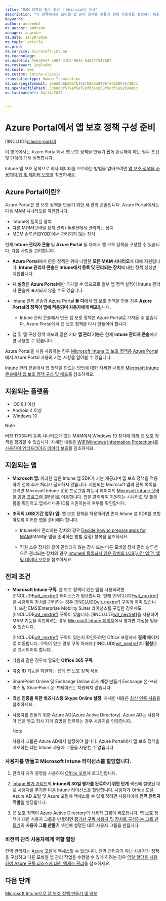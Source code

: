 ```yaml
---
title: "MAM 정책의 필수 조건 | Microsoft 문서"
description: "이 항목에서는 모바일 앱 관리 정책을 만들기 전에 사용자를 설정하기 위한 필수 구성 요소에 대해 설명합니다."
keywords: 
author: andredm7
ms.author: andredm
manager: angrobe
ms.date: 11/29/2016
ms.topic: article
ms.prod: 
ms.service: microsoft-intune
ms.technology: 
ms.assetid: 7e6a85e7-e007-41b6-9034-64d77f547b87
ms.reviewer: joglocke
ms.suite: ems
ms.custom: intune-classic
translationtype: Human Translation
ms.sourcegitcommit: ab6d9b6b296fb4e1fb0aaa9496fede28976728dc
ms.openlocfilehash: 53b86bf579af6af29fd36ce58f9cdf1e92b98abc
ms.lasthandoff: 04/14/2017


---
```


# <a name="get-ready-to-configure-app-protection-policies-in-the-azure-portal"></a>Azure Portal에서 앱 보호 정책 구성 준비

[!INCLUDE[classic-portal](../includes/classic-portal.md)]

이 항목에서는 Azure Portal에서 앱 보호 정책을 만들기 **전**에 완료해야 하는 필수 조건 및 단계에 대해 설명합니다.

Intune 앱 보호 정책으로 회사 데이터를 보호하는 방법을 알아보려면 [앱 보호 정책을 사용하여 앱 및 데이터 보호](protect-apps-and-data-with-microsoft-intune.md)를 참조하세요.

## <a name="what-is-the-azure-portal"></a>Azure Portal이란?

Azure Portal은 앱 보호 정책을 만들기 위한 새 관리 콘솔입니다. Azure Portal에서는 다음 MAM 시나리오를 지원합니다.
- Intune에 등록된 장치
- 다른 MDM(모바일 장치 관리) 솔루션에서 관리되는 장치
- MDM 솔루션(BYOD)에서 관리되지 않는 장치

현재 **Intune 관리자 콘솔** 및 **Azure Portal** 둘 다에서 앱 보호 정책을 구성할 수 있습니다.  다음 사항을 고려합니다.

* **Azure Portal**에서 만든 정책은 위에 나열된 **모든 MAM 시나리오**에 대해 지원됩니다. **Intune 관리자 콘솔**은 **Intune에서 등록 및 관리되는 장치**에 대한 정책 생성만 지원합니다.

* **새 설정**은 **Azure Portal**에만 추가할 수 있으므로 일부 앱 정책 설정이 Intune 관리자 콘솔에 표시되지 않을 수도 있습니다.

* Intune 관리 콘솔과 Azure Portal **둘 다**에서 앱 보호 정책을 만들 경우 **Azure Portal의 정책이 앱에 적용되며 사용자에게 배포**됩니다.
    * Intune 관리 콘솔에서 만든 앱 보호 정책은 Azure Portal로 가져올 수 없습니다.  Azure Portal에서 앱 보호 정책을 다시 만들어야 합니다.


* 앱 및 앱 구성 정책 배포와 같은 기타 **앱 관리 기능**은 현재 **Intune 관리자 콘솔**에서만 사용할 수 있습니다.


Azure Portal을 처음 사용하는 경우 [Microsoft Intune 앱 보호 정책용 Azure Portal](azure-portal-for-microsoft-intune-mam-policies.md)에서 Azure Portal 사용의 기본 사항을 알아볼 수 있습니다.

Intune 관리 콘솔에서 앱 정책을 만드는 방법에 대한 자세한 내용은 [Microsoft Intune 콘솔에서 앱 보호 정책 구성 및 배포](configure-and-deploy-mobile-application-management-policies-in-the-microsoft-intune-console.md)를 참조하세요.


##  <a name="supported-platforms"></a>지원되는 플랫폼
- iOS 8.1 이상
- Android 4 이상
- Windows 10

>[!NOTE]
>버전 1703부터 등록 시나리오가 없는 MAM에서 Windows 10 장치에 대해 앱 보호 정책을 정의할 수 있습니다. 자세한 내용은 [WIP(Windows Information Protection)를 사용하여 엔터프라이즈 데이터 보호](https://technet.microsoft.com/itpro/windows/keep-secure/protect-enterprise-data-using-wip)를 참조하세요.

##  <a name="supported-apps"></a>지원되는 앱
* **Microsoft 앱:** 이러한 앱은 Intune 앱 SDK가 기본 제공되며 앱 보호 정책을 적용하기 전에 추가 처리가 필요하지 않습니다.
지원되는 Microsoft 앱의 전체 목록을 보려면 Microsoft Intune 응용 프로그램 파트너 페이지의 [Microsoft Intune 모바일 응용 프로그램 갤러리](https://www.microsoft.com/cloud-platform/microsoft-intune-apps)로 이동합니다. 앱을 클릭하여 지원되는 시나리오 및 플랫폼을 확인하고 앱에서 다중 ID를 지원하는지 여부를 확인합니다.

* **조직의 LOB(기간 업무) 앱:** 앱 보호 정책을 적용하려면 먼저 Intune 앱 SDK를 포함하도록 이러한 앱을 준비해야 합니다.

  * Intune에서 관리하는 장치의 경우 [Decide how to prepare apps for MAM](decide-how-to-prepare-apps-for-mobile-application-management-with-microsoft-intune.md)(MAM용 앱을 준비하는 방법 결정) 항목을 참조하세요.

  * 직원 소유 장치와 같이 관리되지 않는 장치 또는 다른 모바일 장치 관리 솔루션으로 관리되는 장치의 경우 [Intune에 등록되지 않은 장치의 LOB(기간 업무) 앱 및 데이터 보호](protect-line-of-business-apps-and-data-on-devices-not-enrolled-in-microsoft-intune.md)를 참조하세요.

## <a name="prerequisites"></a>전제 조건

-   **Microsoft Intune 구독**. 앱 보호 정책이 있는 앱을 사용하려면 [!INCLUDE[wit_nextref](../includes/wit_nextref_md.md)] 라이선스가 필요합니다.
현재 [!INCLUDE[wit_nextref](../includes/wit_nextref_md.md)] 을 사용하여 장치를 관리하는 경우 [!INCLUDE[wit_nextref](../includes/wit_nextref_md.md)] 구독이 이미 있습니다. 또한 EMS(Enterprise Mobility Suite) 라이선스를 구입한 경우에도 [!INCLUDE[wit_nextref](../includes/wit_nextref_md.md)] 구독이 있습니다. [!INCLUDE[wit_nextref](../includes/wit_nextref_md.md)]을 사용하여 MAM 기능을 확인하려는 경우 [Microsoft Intune 페이지](https://www.microsoft.com/server-cloud/products/microsoft-intune/)에서 평가판 계정을 얻을 수 있습니다.

    [!INCLUDE[wit_nextref](../includes/wit_nextref_md.md)] 구독이 있는지 확인하려면 Office 포털에서 **결제** 페이지로 이동합니다.  구독이 있는 경우 구독 아래에 [!INCLUDE[wit_nextref](../includes/wit_nextref_md.md)]이 **활성**으로 표시되어야 합니다.

-   다음과 같은 경우에 필요한 **Office 365 구독**.

  - 다중 ID 기능을 지원하는 앱에 앱 보호 정책 적용

  - SharePoint Online 및 Exchange Online 회사 계정 만들기 Exchange 온-프레미스 및 SharePoint 온-프레미스는 지원되지 않습니다.

-   **최신 인증을 위한 비즈니스용 Skype Online 설정**. 자세한 내용은 [최신 인증 사용](http://social.technet.microsoft.com/wiki/contents/articles/34339.skype-for-business-online-enable-your-tenant-for-modern-authentication.aspx)을 참조하세요.


- 사용자를 만들기 위한 Azure AD(Azure Active Directory). Azure AD는 사용자가 앱을 열고 회사 자격 증명을 입력하는 경우 사용자를 인증합니다.

    > [!NOTE]
    > 사용자 그룹은 Azure AD에서 설정해야 합니다. Azure Portal에서 앱 보호 정책을 배포하는 데는 Intune 사용자 그룹을 사용할 수 없습니다.

### <a name="create-users-and-assign-microsoft-intune-licenses"></a>사용자를 만들고 Microsoft Intune 라이선스를 할당합니다.

1.  관리자 자격 증명을 사용하여 [Office 포털](http://portal.office.com)에 로그인합니다.

2.  [Intune 평가 가이드](https://docs.microsoft.com/intune/understand-explore/get-started-with-a-30-day-trial-of-microsoft-intune)의 **Intune의 30일 평가를 완료하기 위한 단계** 섹션에 설명된 대로 사용자를 추가한 다음 Intune 라이선스를 할당합니다. 사용자가 Office 포털, Azure AD 포털 및 Azure 포털에 액세스할 수 있게 하려면 사용자에게 **전역 관리자 역할**을 할당합니다.

5.  앱 보호 정책이 Azure Active Directory의 사용자 그룹에 배포됩니다. 앱 보호 정책에 대한 사용자 그룹을 만들려면 [평가판 구독 사용자 및 장치를 구성하는 그룹 만들기](https://docs.microsoft.com/intune/understand-explore/get-started-with-a-30-day-trial-of-microsoft-intune-step-3)의 **사용자 그룹 만들기** 섹션에 설명된 대로 사용자 그룹을 만듭니다.

### <a name="assign-roles-to-non-global-admin-users"></a>비전역 관리 사용자에게 역할 할당

전역 관리자는 [Azure 포털](https://portal.azure.com)에 액세스할 수 있습니다.  전역 관리자가 아닌 사용자가 정책을 구성하고 다른 모바일 앱 관리 작업을 수행할 수 있게 하려는 경우 [역할 할당을 사용하여 Azure 구독 리소스에 대한 액세스 관리](https://azure.microsoft.com/documentation/articles/role-based-access-control-configure/)을 참조하세요.

## <a name="next-steps"></a>다음 단계
[Microsoft Intune으로 앱 보호 정책 만들기 및 배포](create-and-deploy-mobile-app-management-policies-with-microsoft-intune.md)

